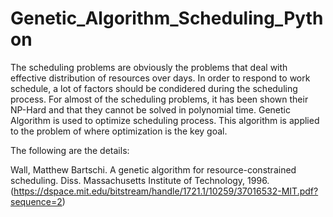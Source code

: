 # Genetic_Algorithm_Scheduling_Python

The scheduling problems are obviously the problems that deal with effective distribution of resources over days. In order to respond to work schedule, a lot of factors should be condidered during the scheduling process. For almost of the scheduling problems, it has been shown their NP-Hard and that they cannot be solved in polynomial time. Genetic Algorithm is used to optimize scheduling process. This algorithm is applied to the problem of where optimization is the key goal.

The following are the details:

Wall, Matthew Bartschi. A genetic algorithm for resource-constrained scheduling. Diss. Massachusetts Institute of Technology, 1996. (https://dspace.mit.edu/bitstream/handle/1721.1/10259/37016532-MIT.pdf?sequence=2)
